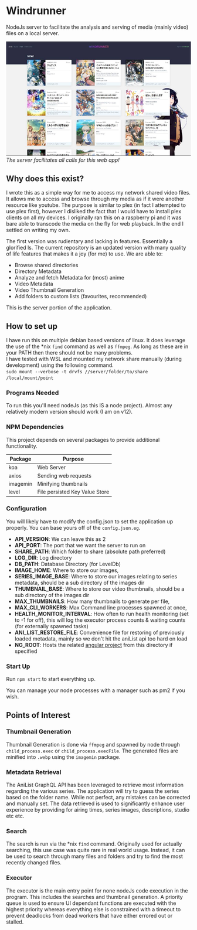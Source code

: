 # Windrunner
NodeJs server to facilitate the analysis and serving of media (mainly video) files on a local server.

![](https://raw.githubusercontent.com/neilsonwong/windrunner/master/windrunner.jpg)
*The server facilitates all calls for this web app!*

## Why does this exist?
I wrote this as a simple way for me to access my network shared video files. It allows me to access and browse through my media as if it were another resource like youtube. The purpose is similar to plex (in fact I attempted to use plex first), however I disliked the fact that I would have to install plex clients on all my devices. I originally ran this on a raspberry pi and it was bare able to transcode the media on the fly for web playback. In the end I settled on writing my own.

The first version was rudientary and lacking in features. Essentially a glorified ls. The current repository is an updated version with many quality of life features that makes it a joy (for me) to use. 
We are able to:
- Browse shared directories
- Directory Metadata
- Analyze and fetch Metadata for (most) anime
- Video Metadata
- Video Thumbnail Generation
- Add folders to custom lists (favourites, recommended)

This is the server portion of the application.

## How to set up
I have run this on multiple debian based versions of linux. It does leverage the use of the *nix `find` command as well as `ffmpeg`. As long as these are in your PATH then there should not be many problems.  
I have tested with WSL and mounted my network share manually (during development) using the following command.  
`sudo mount --verbose -t drvfs //server/folder/to/share /local/mount/point`

### Programs Needed
To run this you'll need nodeJs (as this IS a node project). Almost any relatively modern version should work (I am on v12). 

### NPM Dependencies
This project depends on several packages to provide additional functionality.

| Package  | Purpose                              |
| -------- | ------------------------------------ |
| koa      | Web Server                           |
| axios    | Sending web requests                 |
| imagemin | Minifying thumbnails                 |
| level    | File persisted Key Value Store       |

### Configuration
You will likely have to modify the config.json to set the application up properly. You can base yours off of the `config.json.eg`.

- **API_VERSION**: We can leave this as 2
- **API_PORT**: The port that we want the server to run on
- **SHARE_PATH**: Which folder to share (absolute path preferred)
- **LOG_DIR**: Log directory
- **DB_PATH**: Database Directory (for LevelDb)
- **IMAGE_HOME**: Where to store our images,
- **SERIES_IMAGE_BASE**: Where to store our images relating to series metadata, should be a sub directory of the images dir
- **THUMBNAIL_BASE**: Where to store our video thumbnails, should be a sub directory of the images dir
- **MAX_THUMBNAILS**: How many thumbnails to generate per file,
- **MAX_CLI_WORKERS**: Max Command line processes spawned at once,
- **HEALTH_MONITOR_INTERVAL**: How often to run health monitoring (set to -1 for off), this will log the executor process counts & waiting counts (for externally spawned tasks)
- **ANI_LIST_RESTORE_FILE**: Convenience file for restoring of previously loaded metadata, mainly so we don't hit the aniList api too hard on load
- **NG_ROOT**: Hosts the related [angular project](https://github.com/neilsonwong/windrunner-ui) from this directory if specified

### Start Up
Run `npm start` to start everything up.

You can manage your node processes with a manager such as pm2 if you wish.

## Points of Interest
### Thumbnail Generation
Thumbnail Generation is done via `ffmpeg` and spawned by node through `child_process.exec` or `child_process.execFile`. The generated files are minified into `.webp` using the `imagemin` package.

### Metadata Retrieval
The AniList GraphQL API has been leveraged to retrieve most information regarding the various series. The application will try to guess the series based on the folder name. While not perfect, any mistakes can be corrected and manually set. The data retrieved is used to significantly enhance user experience by providing for airing times, series images, descriptions, studio etc etc.

### Search
The search is run via the *nix `find` command. Originally used for actually searching, this use case was quite rare in real world usage. Instead, it can be used to search through many files and folders and try to find the most recently changed files.

### Executor
The executor is the main entry point for none nodeJs code execution in the program. This includes the searches and thumbnail generation. A priority queue is used to ensure UI dependant functions are executed with the highest priority whereas everything else is constrained with a timeout to prevent deadlocks from dead workers that have either errored out or stalled.